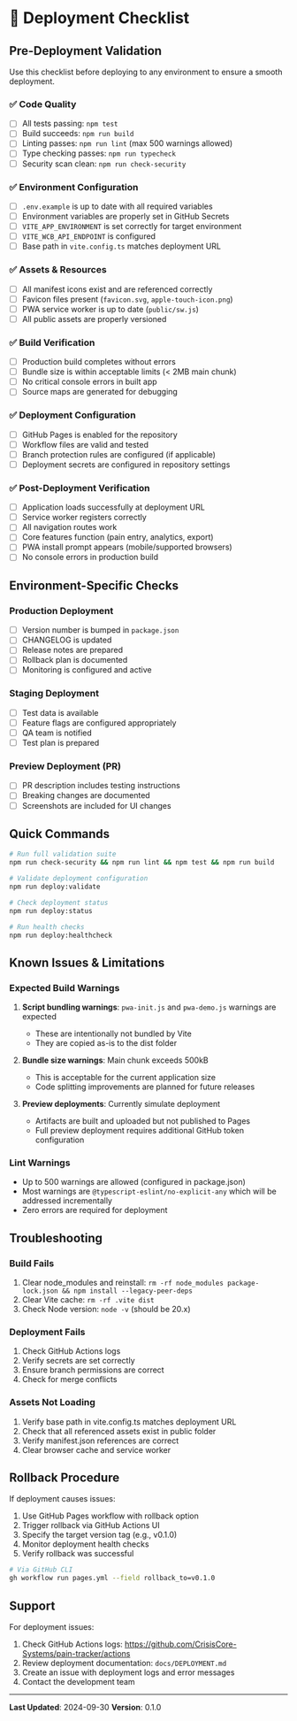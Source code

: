 # 🚀 Deployment Checklist

## Pre-Deployment Validation

Use this checklist before deploying to any environment to ensure a smooth deployment.

### ✅ Code Quality

- [ ] All tests passing: `npm test`
- [ ] Build succeeds: `npm run build`
- [ ] Linting passes: `npm run lint` (max 500 warnings allowed)
- [ ] Type checking passes: `npm run typecheck`
- [ ] Security scan clean: `npm run check-security`

### ✅ Environment Configuration

- [ ] `.env.example` is up to date with all required variables
- [ ] Environment variables are properly set in GitHub Secrets
- [ ] `VITE_APP_ENVIRONMENT` is set correctly for target environment
- [ ] `VITE_WCB_API_ENDPOINT` is configured
- [ ] Base path in `vite.config.ts` matches deployment URL

### ✅ Assets & Resources

- [ ] All manifest icons exist and are referenced correctly
- [ ] Favicon files present (`favicon.svg`, `apple-touch-icon.png`)
- [ ] PWA service worker is up to date (`public/sw.js`)
- [ ] All public assets are properly versioned

### ✅ Build Verification

- [ ] Production build completes without errors
- [ ] Bundle size is within acceptable limits (< 2MB main chunk)
- [ ] No critical console errors in built app
- [ ] Source maps are generated for debugging

### ✅ Deployment Configuration

- [ ] GitHub Pages is enabled for the repository
- [ ] Workflow files are valid and tested
- [ ] Branch protection rules are configured (if applicable)
- [ ] Deployment secrets are configured in repository settings

### ✅ Post-Deployment Verification

- [ ] Application loads successfully at deployment URL
- [ ] Service worker registers correctly
- [ ] All navigation routes work
- [ ] Core features function (pain entry, analytics, export)
- [ ] PWA install prompt appears (mobile/supported browsers)
- [ ] No console errors in production build

## Environment-Specific Checks

### Production Deployment

- [ ] Version number is bumped in `package.json`
- [ ] CHANGELOG is updated
- [ ] Release notes are prepared
- [ ] Rollback plan is documented
- [ ] Monitoring is configured and active

### Staging Deployment

- [ ] Test data is available
- [ ] Feature flags are configured appropriately
- [ ] QA team is notified
- [ ] Test plan is prepared

### Preview Deployment (PR)

- [ ] PR description includes testing instructions
- [ ] Breaking changes are documented
- [ ] Screenshots are included for UI changes

## Quick Commands

```bash
# Run full validation suite
npm run check-security && npm run lint && npm test && npm run build

# Validate deployment configuration
npm run deploy:validate

# Check deployment status
npm run deploy:status

# Run health checks
npm run deploy:healthcheck
```

## Known Issues & Limitations

### Expected Build Warnings

1. **Script bundling warnings**: `pwa-init.js` and `pwa-demo.js` warnings are expected
   - These are intentionally not bundled by Vite
   - They are copied as-is to the dist folder

2. **Bundle size warnings**: Main chunk exceeds 500kB
   - This is acceptable for the current application size
   - Code splitting improvements are planned for future releases

3. **Preview deployments**: Currently simulate deployment
   - Artifacts are built and uploaded but not published to Pages
   - Full preview deployment requires additional GitHub token configuration

### Lint Warnings

- Up to 500 warnings are allowed (configured in package.json)
- Most warnings are `@typescript-eslint/no-explicit-any` which will be addressed incrementally
- Zero errors are required for deployment

## Troubleshooting

### Build Fails

1. Clear node_modules and reinstall: `rm -rf node_modules package-lock.json && npm install --legacy-peer-deps`
2. Clear Vite cache: `rm -rf .vite dist`
3. Check Node version: `node -v` (should be 20.x)

### Deployment Fails

1. Check GitHub Actions logs
2. Verify secrets are set correctly
3. Ensure branch permissions are correct
4. Check for merge conflicts

### Assets Not Loading

1. Verify base path in vite.config.ts matches deployment URL
2. Check that all referenced assets exist in public folder
3. Verify manifest.json references are correct
4. Clear browser cache and service worker

## Rollback Procedure

If deployment causes issues:

1. Use GitHub Pages workflow with rollback option
2. Trigger rollback via GitHub Actions UI
3. Specify the target version tag (e.g., v0.1.0)
4. Monitor deployment health checks
5. Verify rollback was successful

```bash
# Via GitHub CLI
gh workflow run pages.yml --field rollback_to=v0.1.0
```

## Support

For deployment issues:

1. Check GitHub Actions logs: https://github.com/CrisisCore-Systems/pain-tracker/actions
2. Review deployment documentation: `docs/DEPLOYMENT.md`
3. Create an issue with deployment logs and error messages
4. Contact the development team

---

**Last Updated**: 2024-09-30
**Version**: 0.1.0
